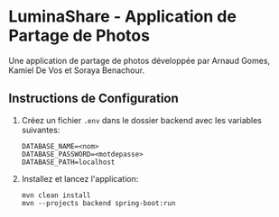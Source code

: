 # LuminaShare - Application de Partage de Photos

Une application de partage de photos développée par Arnaud Gomes, Kamiel De Vos et Soraya Benachour.

## Instructions de Configuration

1. Créez un fichier `.env` dans le dossier backend avec les variables suivantes:

   ```
   DATABASE_NAME=<nom>
   DATABASE_PASSWORD=<motdepasse>
   DATABASE_PATH=localhost
   ```

2. Installez et lancez l'application:
   ```
   mvn clean install
   mvn --projects backend spring-boot:run
   ```
